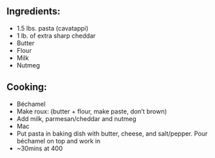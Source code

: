 ## Ingredients:
- 1.5 lbs. pasta (cavatappi)
- 1 lb. of extra sharp cheddar
- Butter
- Flour
- Milk
- Nutmeg

## Cooking:
- Béchamel
- Make roux: (butter + flour, make paste, don’t brown)
- Add milk, parmesan/cheddar and nutmeg
- Mac
- Put pasta in baking dish with butter, cheese, and salt/pepper. Pour béchamel on top and work in
- ~30mins at 400


